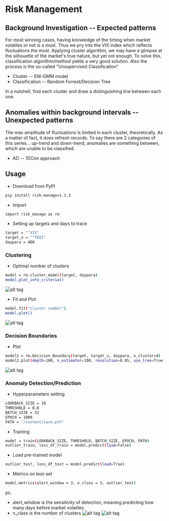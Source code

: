 # Risk Management

<!-- Background Investigation -->
## Background Investigation -- Expected patterns
For most winning cases, having knowledge of the timing when market volatiles or not is a must. Thus we pry into the VIX index which reflects fluctuations the most. Applying cluster algorithm, we may have a glimpse at the silhouette of the market's true nature, but yet not enough. To solve this, classification algorithm/method yields a very good solution. Also the process is the so-called "Unsupervised Classification"

* Cluster -- EM-GMM model
* Classification -- Random Forrest/Decision Tree

In a nutshell, find each cluster and draw a distinguishing line between each one.

<!-- Anomalies within background intervals -->
## Anomalies within background intervals -- Unexpected patterns
The max amplitude of fluctuations is limited in each cluster, theoretically. As a matter of fact, it does refresh records. To say there are 2 categories of this series... up-trend and down-trend, anomalies are something between, which are unable to be classified.

* AD -- 1DCnn approach

<!-- Usage -->
## Usage
* Download from PyPI
```sh
pip install risk-manage=1.1.3
```
* Import
```sh
import risk_manage as rm
```
* Setting up targets and days to trace
```sh
target = "^VIX"
target_u = "^TWII"
daypara = 400
```
### Clustering
* Optimal number of clusters 
```sh
model = rm.cluster_model(target, daypara)
model.plot_info_criteria()
```
![alt tag](https://user-images.githubusercontent.com/38639538/115183059-aaf8a200-a10d-11eb-9341-27b8d6977b5d.png)
* Fit and Plot
```sh
model.fit("cluster number")
model.plot()
```
![alt tag](https://user-images.githubusercontent.com/38639538/115183163-d9767d00-a10d-11eb-97fd-968f9d2f5ba1.png)

### Decision Boundaries
* Plot 
```sh
model2 = rm.Decision_Boundary(target, target_u, daypara, n_cluster=4)
model2.plot(depth=100, n_estimator=100, resolution=0.05, use_tree=True)
```
![alt tag](https://user-images.githubusercontent.com/38639538/116360991-1390fe80-a833-11eb-81b0-afeaccd505df.png)


### Anomaly Detection/Prediction
* Hyperparameters setting
```sh
LOOKBACK_SIZE = 10
THRESHOLD = 0.6
BATCH_SIZE = 32
EPOCH = 1000
PATH = "/content/save.pth"
```
* Training
```sh
model = train(LOOKBACK_SIZE, THRESHOLD, BATCH_SIZE, EPOCH, PATH)
outlier_train, loss_df_train = model.predict(load=False)
```
* Load pre-trained model
```sh
outlier_test, loss_df_test = model.predict(load=True)
```
* Metrics on test-set
```sh
model.metrics(alert_window = 3, n_class = 3, outlier_test)
```
ps.
* alert_window is the sensitivity of detection, meaning predicting how many days before market volatiles
* n_class is the number of clusters
![alt tag](https://user-images.githubusercontent.com/38639538/115183192-e3987b80-a10d-11eb-8db5-8f73a28b6a9e.png)
![alt tag](https://user-images.githubusercontent.com/38639538/115183177-ded3c780-a10d-11eb-88db-cf9b19a4afac.png)
